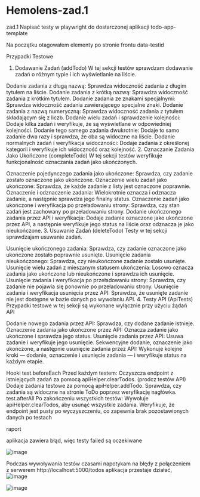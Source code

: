 # Hemolens-zad.1
zad.1 Napisać testy w playwright do dostarczonej aplikacji todo-app-template

Na początku otagowałem elementy po stronie frontu data-testid

Przypadki Testowe
1. Dodawanie Zadań (addTodo)
W tej sekcji testów sprawdzam dodawanie zadań o różnym typie i ich wyświetlanie na liście.

Dodanie zadania z długą nazwą: Sprawdza widoczność zadania z długim tytułem na liście.
Dodanie zadania z krótką nazwą: Sprawdza widoczność zadania z krótkim tytułem.
Dodanie zadania ze znakami specjalnymi: Sprawdza widoczność zadania zawierającego specjalne znaki.
Dodanie zadania z nazwą numeryczną: Sprawdza widoczność zadania z tytułem składającym się z liczb.
Dodanie wielu zadań i sprawdzenie kolejności: Dodaje kilka zadań i weryfikuje, że są wyświetlane w odpowiedniej kolejności.
Dodanie tego samego zadania dwukrotnie: Dodaje to samo zadanie dwa razy i sprawdza, że oba są widoczne na liście.
Dodanie normalnych zadań i weryfikacja widoczności: Dodaje zadania z określonej kategorii i weryfikuje ich widoczność oraz kolejność.
2. Oznaczanie Zadania Jako Ukończone (completeTodo)
W tej sekcji testów weryfikuje funkcjonalność oznaczania zadań jako ukończonych.

Oznaczenie pojedynczego zadania jako ukończone: Sprawdza, czy zadanie zostało oznaczone jako ukończone.
Oznaczenie wielu zadań jako ukończone: Sprawdza, że każde zadanie z listy jest oznaczone poprawnie.
Oznaczenie i odznaczenie zadania: Wielokrotnie oznacza i odznacza zadanie, a następnie sprawdza jego finalny status.
Oznaczenie zadań jako ukończone i weryfikacja po przeładowaniu strony: Sprawdza, czy stan zadań jest zachowany po przeładowaniu strony.
Dodanie ukończonego zadania przez API i weryfikacja: Dodaje zadanie oznaczone jako ukończone przez API, a następnie weryfikuje jego status na liście oraz odznacza je jako nieukończone.
3. Usuwanie Zadań (deleteTodo)
Testy w tej sekcji sprawdzajam usuwanie zadań.

Usunięcie ukończonego zadania: Sprawdza, czy zadanie oznaczone jako ukończone zostało poprawnie usunięte.
Usunięcie zadania nieukończonego: Sprawdza, czy nieukończone zadanie zostało usunięte.
Usunięcie wielu zadań z mieszanym statusem ukończenia: Losowo oznacza zadania jako ukończone lub nieukończone i sprawdza ich usunięcie.
Usunięcie zadania i weryfikacja po przeładowaniu strony: Sprawdza, czy zadanie nie pojawia się ponownie po przeładowaniu strony.
Usunięcie zadania i weryfikacja usunięcia przez API: Sprawdza, że usunięte zadanie nie jest dostępne w bazie danych po wywołaniu API.
4. Testy API (ApiTests)
Przypadki testowe w tej sekcji są wykonane wyłącznie przy użyciu żądań API

Dodanie nowego zadania przez API: Sprawdza, czy dodane zadanie istnieje.
Oznaczenie zadania jako ukończone przez API: Oznacza zadanie jako ukończone i sprawdza jego status.
Usunięcie zadania przez API: Usuwa zadanie i weryfikuje jego usunięcie.
Sekwencyjne dodanie, oznaczenie jako ukończone, a następnie usunięcie zadania przez API: Wykonuje kolejne kroki — dodanie, oznaczenie i usunięcie zadania — i weryfikuje status na każdym etapie.


Hooki
test.beforeEach
Przed każdym testem:
Oczyszcza endpoint z istniejących zadań za pomocą apiHelper.clearTodos. (prodcz testów API)
Dodaje zadania testowe za pomocą apiHelper.addTodo.
Sprawdza, czy zadania są widoczne na stronie ToDo poprzez weryfikację nagłówka.
test.afterAll
Po zakończeniu wszystkich testów:
Wywołuje apiHelper.clearTodos, aby usunąć wszystkie zadania.
Weryfikuje, że endpoint jest pusty po wyczyszczeniu, co zapewnia brak pozostawionych danych po testach


raport

aplikacja zawiera błąd, więc testy failed są oczekiwane

![image](https://github.com/user-attachments/assets/8f86788f-f968-4846-ba33-ad40479d4c27)

Podczas wywoływania testów czasami napotykam na błędy z połączeniem z serwerem http://localhost:5000/todos
aplikacja przestaje działać, ![image](https://github.com/user-attachments/assets/9977bb56-41ee-4d74-8a14-8ce5980b6874)

![image](https://github.com/user-attachments/assets/4eb144f2-0867-4e20-bd87-8f843ba6febc)

